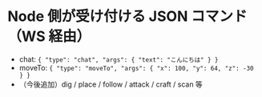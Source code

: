 # Node 側が受け付ける JSON コマンド（WS 経由）

- chat: `{ "type": "chat", "args": { "text": "こんにちは" } }`
- moveTo: `{ "type": "moveTo", "args": { "x": 100, "y": 64, "z": -30 } }`
- （今後追加）dig / place / follow / attack / craft / scan 等
